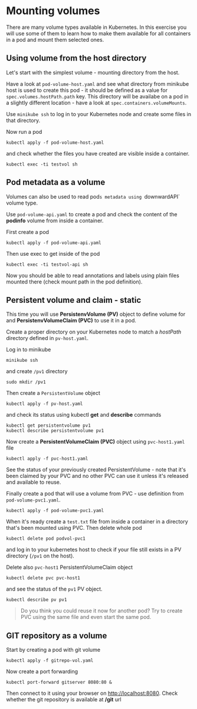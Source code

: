 # Mounting volumes

There are many volume types available in Kubernetes. In this exercise you will use some of them to learn how to make them available for all containers in a pod and mount them selected ones.

## Using volume from the host directory

Let's start with the simplest volume - mounting directory from the host.

Have a look at `pod-volume-host.yaml` and see what directory from minikube host is used to create this pod - it should be defined as a value for `spec.volumes.hostPath.path` key. This directory will be availabe on a pod in a slightly different location - have a look at `spec.containers.volumeMounts`.

Use `minikube ssh` to log in to your Kubernetes node and create some files in that directory.

Now run a pod

```
kubectl apply -f pod-volume-host.yaml
```

and check whether the files you have created are visible inside a container. 

```
kubectl exec -ti testvol sh
```

## Pod metadata as a volume

Volumes can also be used to read pod`s metadata using `downwardAPI` volume type.

Use `pod-volume-api.yaml` to create a pod and check the content of the **podinfo** volume from inside a container. 

First create a pod

```
kubectl apply -f pod-volume-api.yaml
```

Then use exec to get inside of the pod

```
kubectl exec -ti testvol-api sh
```

Now you should be able to read annotations and labels using plain files mounted there (check mount path in the pod definition).

## Persistent volume and claim - static

This time you will use **PersistenvVolume (PV)** object to define volume for and **PersistenvVolumeClaim (PVC)** to use it in a pod.

Create a proper directory on your Kubernetes node to match a *hostPath* directory defined in `pv-host.yaml`.

Log in to minikube

```
minikube ssh
```

and create `/pv1` directory 

```
sudo mkdir /pv1
```

Then create a `PersistentVolume` object

```
kubectl apply -f pv-host.yaml
```

and check its status using kubectl **get** and **describe** commands

```
kubectl get persistentvolume pv1
kubectl describe persistentvolume pv1
```

Now create a **PersistentVolumeClaim (PVC)** object using `pvc-host1.yaml` file

```
kubectl apply -f pvc-host1.yaml
```

See the status of your previously created PersistentVolume - note that it's been claimed by your PVC and no other PVC can use it unless it's released and available to reuse.

Finally create a pod that will use a volume from PVC - use definition from `pod-volume-pvc1.yaml`.

```
kubectl apply -f pod-volume-pvc1.yaml
```

When it's ready create a `test.txt` file from inside a container in a directory that's been mounted using PVC. Then delete whole pod

```
kubectl delete pod podvol-pvc1
```

and log in to your kubernetes host to check if your file still exists in a PV directory (`/pv1` on the host).


Delete also `pvc-host1` PersistentVolumeClaim object

```
kubectl delete pvc pvc-host1
```

and see the status of the `pv1` PV object.

```
kubectl describe pv pv1
```

> Do you think you could reuse it now for another pod? Try to create PVC using the same file and even start the same pod.


## GIT repository as a volume

Start by creating a pod with git volume

```
kubectl apply -f gitrepo-vol.yaml
```

Now create a port forwarding

```
kubectl port-forward gitserver 8080:80 &
```

Then connect to it using your browser on [http://localhost:8080](http://localhost:8080). Check whether the git repository is
available at **/git** url
